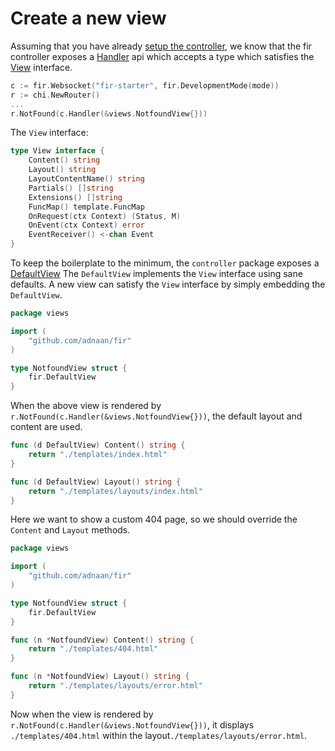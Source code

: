 # Create a new view

Assuming that you have already [setup the controller](./01_create_new_controller.md), we know that the fir controller
exposes a [Handler](https://pkg.go.dev/github.com/adnaan/fir/controller#Controller) api which accepts a type which satisfies
the [View](https://pkg.go.dev/github.com/adnaan/fir/controller#View) interface.

```go
c := fir.Websocket("fir-starter", fir.DevelopmentMode(mode))
r := chi.NewRouter()
...
r.NotFound(c.Handler(&views.NotfoundView{}))
```

The `View` interface:

```go
type View interface {
	Content() string
	Layout() string
	LayoutContentName() string
	Partials() []string
	Extensions() []string
	FuncMap() template.FuncMap
	OnRequest(ctx Context) (Status, M)
	OnEvent(ctx Context) error
	EventReceiver() <-chan Event
}
```

To keep the boilerplate to the minimum, the `controller` package exposes a [DefaultView](https://pkg.go.dev/github.com/adnaan/fir/controller#DefaultView)
The `DefaultView` implements the `View` interface using sane defaults. A new view can satisfy the `View` interface by
simply embedding the `DefaultView`.

```go
package views

import (
	"github.com/adnaan/fir"
)

type NotfoundView struct {
	fir.DefaultView
}
```

When the above view is rendered by `r.NotFound(c.Handler(&views.NotfoundView{}))`, the default layout and content
are used.

```go
func (d DefaultView) Content() string {
	return "./templates/index.html"
}

func (d DefaultView) Layout() string {
	return "./templates/layouts/index.html"
}
```

Here we want to show a custom 404 page, so we should override the `Content` and `Layout` methods.

```go
package views

import (
	"github.com/adnaan/fir"
)

type NotfoundView struct {
	fir.DefaultView
}

func (n *NotfoundView) Content() string {
	return "./templates/404.html"
}

func (n *NotfoundView) Layout() string {
	return "./templates/layouts/error.html"
}
```

Now when the view is rendered by `r.NotFound(c.Handler(&views.NotfoundView{}))`, it displays `./templates/404.html`
within the layout`./templates/layouts/error.html`.
